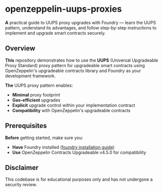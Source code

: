 # **openzeppelin-uups-proxies**

**A** practical guide to UUPS proxy upgrades with Foundry — learn the UUPS pattern, understand its advantages, and follow step-by-step instructions to implement and upgrade smart contracts securely.

## **Overview**

**This** repository demonstrates how to use the **UUPS** (Universal Upgradeable Proxy Standard) proxy pattern for upgradeable smart contracts using OpenZeppelin's upgradeable contracts library and Foundry as your development framework.

**The** UUPS proxy pattern enables:

- **Minimal** proxy footprint  
- **Gas-efficient** upgrades  
- **Explicit** upgrade control within your implementation contract  
- **Compatibility** with OpenZeppelin's upgradeable contracts  

## **Prerequisites**

**Before** getting started, make sure you:

- **Have** Foundry installed ([foundry installation guide](https://github.com/foundry-rs/foundry))  
- **Use** OpenZeppelin Contracts Upgradeable v4.5.0 for compatibility  


## Disclaimer

This codebase is for educational purposes only and has not undergone a security review.
